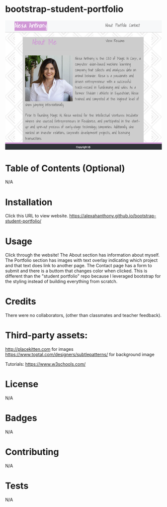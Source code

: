 # bootstrap-student-portfolio

![alt text](./assets/Images/screenshotreadme.png)

# Table of Contents (Optional)
N/A

# Installation
Click this URL to view website. https://alexahanthony.github.io/bootstrap-student-portfolio/

# Usage
Click through the website! The About section has information about myself. The Portfolio section has images with text overlay indicating which project and that text does link to another page. The Contact page has a form to submit and there is a buttom that changes color when clicked. This is different than the "student portfolio" repo because I leveraged bootstrap for the styling instead of building everything from scratch. 

# Credits
There were no collaborators, (other than classmates and teacher feedback).

# Third-party assets: 
http://placekitten.com for images
https://www.toptal.com/designers/subtlepatterns/ for background image

Tutorials: https://www.w3schools.com/

# License
N/A

# Badges
N/A

# Contributing
N/A

# Tests
N/A
